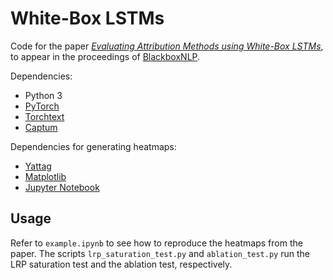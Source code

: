 # White-Box LSTMs
Code for the paper [_Evaluating Attribution Methods using White-Box LSTMs_](https://arxiv.org/abs/2010.08606), to appear in the proceedings of [BlackboxNLP](https://blackboxnlp.github.io/).

Dependencies:
* Python 3
* [PyTorch](https://pytorch.org/)
* [Torchtext](https://pytorch.org/text/)
* [Captum](http://www.captum.ai/)

Dependencies for generating heatmaps:
* [Yattag](https://www.yattag.org/)
* [Matplotlib](https://matplotlib.org/)
* [Jupyter Notebook](https://jupyter.org/)

## Usage

Refer to `example.ipynb` to see how to reproduce the heatmaps from the paper. The scripts `lrp_saturation_test.py` and `ablation_test.py` run the LRP saturation test and the ablation test, respectively.

